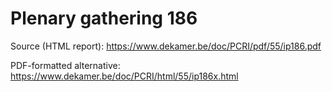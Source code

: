 # Plenary gathering 186

Source (HTML report): https://www.dekamer.be/doc/PCRI/pdf/55/ip186.pdf

PDF-formatted alternative: https://www.dekamer.be/doc/PCRI/html/55/ip186x.html

